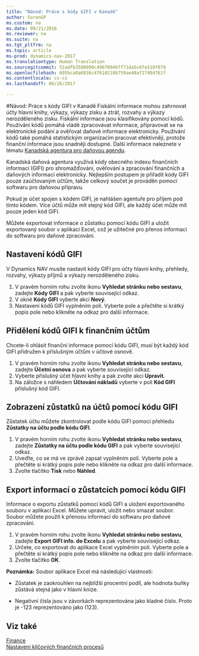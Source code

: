 ```yaml
---
title: "Návod: Práce s kódy GIFI v Kanadě"
author: SorenGP
ms.custom: na
ms.date: 09/21/2016
ms.reviewer: na
ms.suite: na
ms.tgt_pltfrm: na
ms.topic: article
ms-prod: dynamics-nav-2017
ms.translationtype: Human Translation
ms.sourcegitcommit: 51adfb3588099c496f0946ff71da5c6fe518f070
ms.openlocfilehash: 695bca0a6836c47610210b759ae48af27484761f
ms.contentlocale: cs-cz
ms.lasthandoff: 06/26/2017

---
```


#<a name="how-to-work-with-gifi-codes-in-canada"></a>Návod: Práce s kódy GIFI v Kanadě
Fiskální informace mohou zahrnovat účty hlavní knihy, výkazy, výkazy zisku a ztrát, rozvahy a výkazy nerozděleného zisku. Fiskální informace jsou klasifikovány pomocí kódů. Používání kódů pomáhá vládě zpracovávat informace, připravovat se na elektronické podání a ověřovat daňové informace elektronicky. Používání kódů také pomáhá statistickým organizacím pracovat efektivněji, protože finanční informace jsou snadněji dostupné. Další informace naleznete v tématu [Kanadská agentura pro daňovou agendu](http://www.cra-arc.gc.ca/).

Kanadská daňová agentura využívá kódy obecného indexu finančních informací (GIFI) pro shromažďování, ověřování a zpracování finančních a daňových informací elektronicky. Nejlepším postupem je přiřadit kódy GIFI pouze zaúčtovaným účtům, takže celkový součet je prováděn pomocí softwaru pro daňovou přípravu.

Pokud je účet spojen s kódem GIFI, je nahlášen agentuře pro příjem pod tímto kódem. Více účtů může mít stejný kód GIFI, ale každý účet může mít pouze jeden kód GIFI.

Můžete exportovat informace o zůstatku pomocí kódu GIFI a uložit exportovaný soubor v aplikaci Excel, což je užitečné pro přenos informací do softwaru pro daňové zpracování.

## <a name="to-set-up-gifi-codes"></a>Nastavení kódů GIFI
V Dynamics NAV musíte nastavit kódy GIFI pro účty hlavní knihy, přehledy, rozvahy, výkazy příjmů a výkazy nerozděleného zisku.

1. V pravém horním rohu zvolte ikonu **Vyhledat stránku nebo sestavu**, zadejte **Kódy GIFI** a pak vyberte související odkaz.
2. V okně **Kódy GIFI** vyberte akci **Nový**.
3. Nastavení kódů GIFI vyplněním polí. Vyberte pole a přečtěte si krátký popis pole nebo klikněte na odkaz pro další informace.

## <a name="to-associate-gifi-codes-with-gl-accounts"></a>Přidělení kódů GIFI k finančním účtům
Chcete-li ohlásit finanční informace pomocí kódu GIFI, musí být každý kód GIFI přidružen k příslušným účtům v účtové osnově.

1. V pravém horním rohu zvolte ikonu **Vyhledat stránku nebo sestavu**, zadejte **Účetní osnova** a pak vyberte související odkaz.
2. Vyberte příslušný účet hlavní knihy a pak zvolte akci **Upravit**. 
3. Na záložce s náhledem **Účtování nákladů** vyberte v poli **Kód GIFI** příslušný kód GIFI.

## <a name="to-view-account-balances-using-the-gifi-code-report"></a>Zobrazení zůstatků na účtů pomocí kódu GIFI
Zůstatek účtu můžete zkontrolovat podle kódu GIFI pomocí přehledu **Zůstatky na účtu podle kódu GIFI**.

1. V pravém horním rohu zvolte ikonu **Vyhledat stránku nebo sestavu**, zadejte **Zůstatky na účtu podle kódu GIFI** a pak vyberte související odkaz.
2. Uveďte, co se má ve zprávě zapsat vyplněním polí. Vyberte pole a přečtěte si krátký popis pole nebo klikněte na odkaz pro další informace.
3. Zvolte tlačítko **Tisk** nebo **Náhled**. 

## <a name="to-export-balance-information-using-gifi-codes"></a>Export informací o zůstatcích pomocí kódu GIFI
Informace o exportu zůstatků pomocí kódů GIFI a uložení exportovaného souboru v aplikaci Excel. Můžete upravit, uložit nebo smazat soubor. Soubor můžete použít k přenosu informací do softwaru pro daňové zpracování.

1. V pravém horním rohu zvolte ikonu **Vyhledat stránku nebo sestavu**, zadejte **Export GIFI info. do Excelu** a pak vyberte související odkaz.
2. Určete, co exportovat do aplikace Excel vyplněním polí. Vyberte pole a přečtěte si krátký popis pole nebo klikněte na odkaz pro další informace.
3. Zvolte tlačítko **OK**.

**Poznámka:** Soubor aplikace Excel má následující vlastnosti:

* Zůstatek je zaokrouhlen na nejbližší procentní podíl, ale hodnota buňky zůstává stejná jako v hlavní knize.

* Negativní čísla jsou v závorkách reprezentována jako kladné číslo. Proto je -123 reprezentováno jako (123).

## <a name="see-also"></a>Viz také
[Finance](finance-setup.md)   
[Nastavení klíčových finančních procesů](finance-setup-setup-finance-setup.md)

